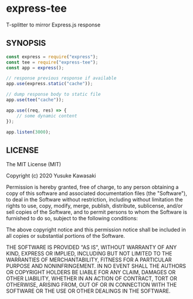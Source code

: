 # express-tee

T-splitter to mirror Express.js response

## SYNOPSIS

```js
const express = require("express");
const tee = require("express-tee");
const app = express();

// response previous response if available
app.use(express.static("cache"));

// dump response body to static file
app.use(tee("cache"));

app.use((req, res) => {
    // some dynamic content
});

app.listen(3000);
```

## LICENSE

The MIT License (MIT)

Copyright (c) 2020 Yusuke Kawasaki

Permission is hereby granted, free of charge, to any person obtaining a copy
of this software and associated documentation files (the "Software"), to deal
in the Software without restriction, including without limitation the rights
to use, copy, modify, merge, publish, distribute, sublicense, and/or sell
copies of the Software, and to permit persons to whom the Software is
furnished to do so, subject to the following conditions:

The above copyright notice and this permission notice shall be included in all
copies or substantial portions of the Software.

THE SOFTWARE IS PROVIDED "AS IS", WITHOUT WARRANTY OF ANY KIND, EXPRESS OR
IMPLIED, INCLUDING BUT NOT LIMITED TO THE WARRANTIES OF MERCHANTABILITY,
FITNESS FOR A PARTICULAR PURPOSE AND NONINFRINGEMENT. IN NO EVENT SHALL THE
AUTHORS OR COPYRIGHT HOLDERS BE LIABLE FOR ANY CLAIM, DAMAGES OR OTHER
LIABILITY, WHETHER IN AN ACTION OF CONTRACT, TORT OR OTHERWISE, ARISING FROM,
OUT OF OR IN CONNECTION WITH THE SOFTWARE OR THE USE OR OTHER DEALINGS IN THE
SOFTWARE.
